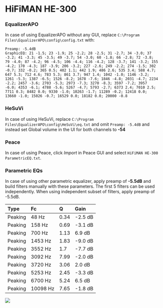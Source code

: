 # HiFiMAN HE-300

### EqualizerAPO
In case of using EqualizerAPO without any GUI, replace `C:\Program Files\EqualizerAPO\config\config.txt`
with:
```
Preamp: -5.4dB
GraphicEQ: 21 -1.5; 23 -1.9; 25 -2.2; 28 -2.5; 31 -2.7; 34 -3.0; 37 -3.2; 41 -3.3; 45 -3.5; 49 -3.7; 54 -3.0; 60 -1.8; 66 -2.8; 72 -3.8; 79 -4.0; 87 -4.2; 96 -4.5; 106 -4.4; 116 -4.2; 128 -3.7; 141 -3.2; 155 -4.2; 170 -4.3; 187 -3.9; 206 -3.2; 227 -2.6; 249 -2.2; 274 -1.5; 302 -0.7; 332 -0.2; 365 0.5; 402 1.1; 442 1.9; 486 2.6; 535 3.4; 588 4.7; 647 5.3; 712 4.6; 783 5.3; 861 3.7; 947 1.4; 1042 -1.0; 1146 -3.2; 1261 -5.3; 1387 -6.5; 1526 -8.2; 1678 -7.6; 1846 -4.8; 2031 -4.7; 2234 -2.2; 2457 -3.6; 2703 -5.3; 2973 -7.3; 3270 -8.3; 3597 -7.2; 3957 -6.0; 4353 -6.1; 4788 -5.6; 5267 -4.7; 5793 -2.7; 6373 2.4; 7010 2.5; 7711 0.3; 8482 0.0; 9330 -1.0; 10263 -1.7; 11289 -0.2; 12418 0.0; 13660 -1.0; 15026 -0.7; 16529 0.0; 18182 0.0; 20000 -0.8
```

### HeSuVi
In case of using HeSuVi, replace `C:\Program Files\EqualizerAPO\config\HeSuVi\eq.txt` and omit `Preamp:
-5.4dB` and instead set Global volume in the UI for both channels to **-54**

### Peace
In case of using Peace, click *Import* in Peace GUI and select `HiFiMAN HE-300 ParametricEQ.txt`.

### Parametric EQs
In case of using other parametric equalizer, apply preamp of **-5.5dB** and build filters manually
with these parameters. The first 5 filters can be used independently.
When using independent subset of filters, apply preamp of -5.5dB.

| Type    | Fc       |    Q | Gain    |
|:--------|:---------|:-----|:--------|
| Peaking | 48 Hz    | 0.34 | -2.5 dB |
| Peaking | 158 Hz   | 0.69 | -3.1 dB |
| Peaking | 700 Hz   | 1.13 | 6.9 dB  |
| Peaking | 1453 Hz  | 1.83 | -9.0 dB |
| Peaking | 3552 Hz  | 1.7  | -7.7 dB |
| Peaking | 3092 Hz  | 7.99 | -2.0 dB |
| Peaking | 3720 Hz  | 3.06 | 2.0 dB  |
| Peaking | 5253 Hz  | 2.45 | -3.3 dB |
| Peaking | 6700 Hz  | 5.24 | 6.5 dB  |
| Peaking | 10098 Hz | 7.65 | -1.8 dB |

![](https://raw.githubusercontent.com/jaakkopasanen/AutoEq/master/results/innerfidelity/sbaf-serious/HiFiMAN%20HE-300/HiFiMAN%20HE-300.png)